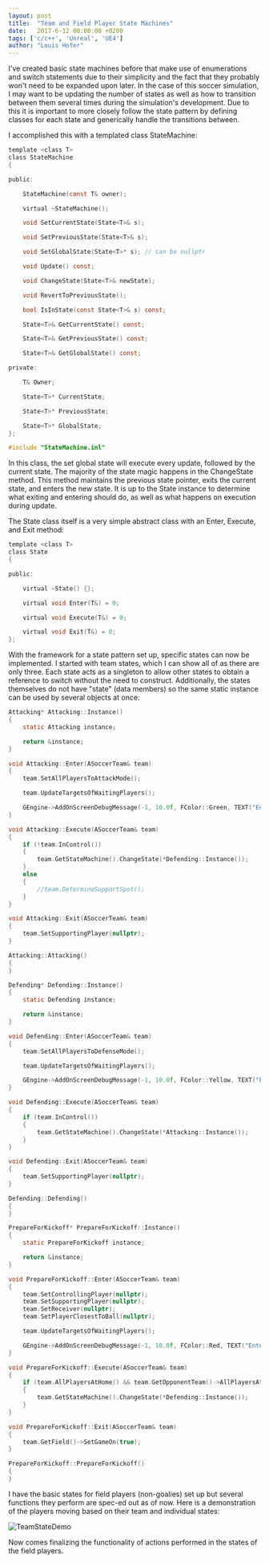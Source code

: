 ```yaml
---
layout: post
title:  "Team and Field Player State Machines"
date:   2017-6-12 00:00:00 +0200
tags: ['c/c++', 'Unreal', 'UE4']
author: "Louis Hofer"
---
```


I've created basic state machines before that make use of enumerations and switch statements due to their simplicity and the fact that they probably won't need to be expanded upon later.
In the case of this soccer simulation, I may want to be updating the number of states as well as how to transition between them several times during the simulation's development.
Due to this it is important to more closely follow the state pattern by defining classes for each state and generically handle the transitions between.

I accomplished this with a templated class StateMachine:

```c
template <class T>
class StateMachine
{

public:

	StateMachine(const T& owner);

	virtual ~StateMachine();

	void SetCurrentState(State<T>& s);

	void SetPreviousState(State<T>& s);

	void SetGlobalState(State<T>* s); // can be nullptr

	void Update() const;

	void ChangeState(State<T>& newState);

	void RevertToPreviousState();

	bool IsInState(const State<T>& s) const;

	State<T>& GetCurrentState() const;

	State<T>& GetPreviousState() const;

	State<T>& GetGlobalState() const;

private:

	T& Owner;

	State<T>* CurrentState;

	State<T>* PreviousState;

	State<T>* GlobalState;
};

#include "StateMachine.inl"
```

In this class, the set global state will execute every update, followed by the current state.
The majority of the state magic happens in the ChangeState method.
This method maintains the previous state pointer, exits the current state, and enters the new state.
It is up to the State instance to determine what exiting and entering should do, as well as what happens on execution during update.

The State class itself is a very simple abstract class with an Enter, Execute, and Exit method:

```c
template <class T>
class State
{

public:

	virtual ~State() {};

	virtual void Enter(T&) = 0;

	virtual void Execute(T&) = 0;

	virtual void Exit(T&) = 0;
};
```

With the framework for a state pattern set up, specific states can now be implemented.
I started with team states, which I can show all of as there are only three.
Each state acts as a singleton to allow other states to obtain a reference to switch without the need to construct.
Additionally, the states themselves do not have "state" (data members) so the same static instance can be used by several objects at once:

```c
Attacking* Attacking::Instance()
{
	static Attacking instance;

	return &instance;
}

void Attacking::Enter(ASoccerTeam& team)
{
	team.SetAllPlayersToAttackMode();

	team.UpdateTargetsOfWaitingPlayers();

	GEngine->AddOnScreenDebugMessage(-1, 10.0f, FColor::Green, TEXT("Entering Attack State"));
}

void Attacking::Execute(ASoccerTeam& team)
{
	if (!team.InControl())
	{
		team.GetStateMachine().ChangeState(*Defending::Instance());
	}
	else
	{
		//team.DetermineSupportSpot();
	}
}

void Attacking::Exit(ASoccerTeam& team)
{
	team.SetSupportingPlayer(nullptr);
}

Attacking::Attacking()
{
}

Defending* Defending::Instance()
{
	static Defending instance;

	return &instance;
}

void Defending::Enter(ASoccerTeam& team)
{
	team.SetAllPlayersToDefenseMode();

	team.UpdateTargetsOfWaitingPlayers();

	GEngine->AddOnScreenDebugMessage(-1, 10.0f, FColor::Yellow, TEXT("Entering Defense State"));
}

void Defending::Execute(ASoccerTeam& team)
{
	if (team.InControl())
	{
		team.GetStateMachine().ChangeState(*Attacking::Instance());
	}
}

void Defending::Exit(ASoccerTeam& team)
{
	team.SetSupportingPlayer(nullptr);
}

Defending::Defending()
{
}

PrepareForKickoff* PrepareForKickoff::Instance()
{
	static PrepareForKickoff instance;

	return &instance;
}

void PrepareForKickoff::Enter(ASoccerTeam& team)
{
	team.SetControllingPlayer(nullptr);
	team.SetSupportingPlayer(nullptr);
	team.SetReceiver(nullptr);
	team.SetPlayerClosestToBall(nullptr);

	team.UpdateTargetsOfWaitingPlayers();

	GEngine->AddOnScreenDebugMessage(-1, 10.0f, FColor::Red, TEXT("Entering PrepareForKickoff State"));
}

void PrepareForKickoff::Execute(ASoccerTeam& team)
{
	if (team.AllPlayersAtHome() && team.GetOpponentTeam()->AllPlayersAtHome())
	{
		team.GetStateMachine().ChangeState(*Defending::Instance());
	}
}

void PrepareForKickoff::Exit(ASoccerTeam& team)
{
	team.GetField()->SetGameOn(true);
}

PrepareForKickoff::PrepareForKickoff()
{
}
```

I have the basic states for field players (non-goalies) set up but several functions they perform are spec-ed out as of now.
Here is a demonstration of the players moving based on their team and individual states:

![TeamStateDemo](http://louishofer.com/gifs/TeamStateDemo.gif "TeamStateDemo")

Now comes finalizing the functionality of actions performed in the states of the field players.